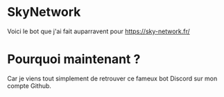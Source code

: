 # SkyNetwork

Voici le bot que j'ai fait auparravent pour https://sky-network.fr/

# Pourquoi maintenant ?

Car je viens tout simplement de retrouver ce fameux bot Discord sur mon compte Github.
